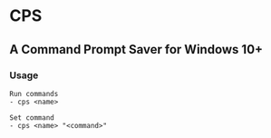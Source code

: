 # CPS
## A Command Prompt Saver for Windows 10+

### Usage
```
Run commands
- cps <name>

Set command
- cps <name> "<command>"
```